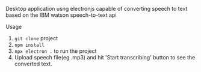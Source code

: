 Desktop application usng electronjs capable of converting speech to text based on the IBM watson speech-to-text api

Usage
1. `git clone` project
2. `npm install`
3. `npx electron .` to run the project
4. Upload speech file(eg .mp3) and hit 'Start transcribing' button to see the converted text. 